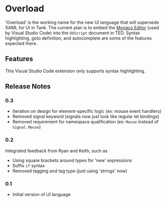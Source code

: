 # Overload

'Overload' is the working name for the new UI language that will supersede XAML for UI in Tank. The current plan is to embed the [Monaco Editor](https://microsoft.github.io/monaco-editor/) (used by Visual Studio Code) into the `UXScript` document in TED. Syntax highlighting, goto definition, and autocomplete are some of the features expected there.

## Features

This Visual Studio Code extension only supports syntax highlighting.

## Release Notes

### 0.3

- Iteration on design for element-specific logic (ex: mouse event handlers)
- Removed signal keyword (signals now just look like regular let bindings)
- Removed requirement for namespace qualification (ex: `Mouse` instead of `Signal.Mouse`)

### 0.2

Integrated feedback from Ryan and Keith, such as
- Using square brackets around types for 'new' expressions
- Suffix `if` syntax
- Removed tagging and tag type (just using 'strings' now)

### 0.1

- Initial version of UI language